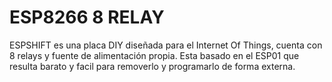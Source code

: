 # ESP8266 8 RELAY
 ESPSHIFT es una placa DIY diseñada para el Internet Of Things, cuenta con 8 relays y fuente de alimentación propia. Esta basado en el ESP01 que resulta barato y facil para removerlo y programarlo de forma externa.
